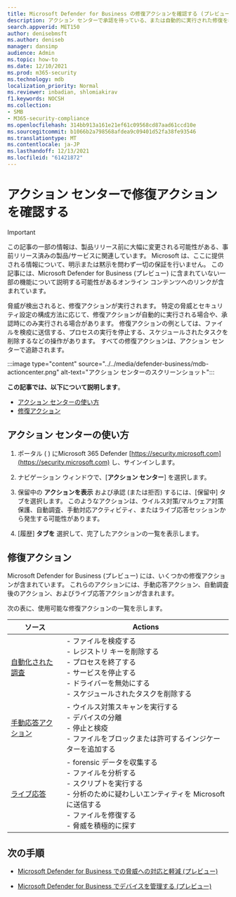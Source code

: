 ```yaml
---
title: Microsoft Defender for Business の修復アクションを確認する (プレビュー)
description: アクション センターで承認を待っている、または自動的に実行された修復を表示する
search.appverid: MET150
author: denisebmsft
ms.author: deniseb
manager: dansimp
audience: Admin
ms.topic: how-to
ms.date: 12/10/2021
ms.prod: m365-security
ms.technology: mdb
localization_priority: Normal
ms.reviewer: inbadian, shlomiakirav
f1.keywords: NOCSH
ms.collection:
- SMB
- M365-security-compliance
ms.openlocfilehash: 314bb913a161e21ef61c09568cd87aad61ccd10e
ms.sourcegitcommit: b1066b2a798568afdea9c09401d52fa38fe93546
ms.translationtype: MT
ms.contentlocale: ja-JP
ms.lasthandoff: 12/13/2021
ms.locfileid: "61421872"
---
```

# <a name="review-remediation-actions-in-the-action-center"></a>アクション センターで修復アクションを確認する

> [!IMPORTANT]
> この記事の一部の情報は、製品リリース前に大幅に変更される可能性がある、事前リリース済みの製品/サービスに関連しています。 Microsoft は、ここに提供される情報について、明示または黙示を問わず一切の保証を行いません。 この記事には、Microsoft Defender for Business (プレビュー) に含まれていない一部の機能について説明する可能性があるオンライン コンテンツへのリンクが含まれています。

脅威が検出されると、修復アクションが実行されます。 特定の脅威とセキュリティ設定の構成方法に応じて、修復アクションが自動的に実行される場合や、承認時にのみ実行される場合があります。 修復アクションの例としては、ファイルを検疫に送信する、プロセスの実行を停止する、スケジュールされたタスクを削除するなどの操作があります。 すべての修復アクションは、アクション センターで追跡されます。

:::image type="content" source="../../media/defender-business/mdb-actioncenter.png" alt-text="アクション センターのスクリーンショット":::

**この記事では、以下について説明します**。

- [アクション センターの使い方](#how-to-use-the-action-center)
- [修復アクション](#remediation-actions)

## <a name="how-to-use-the-action-center"></a>アクション センターの使い方

1. ポータル ( ) にMicrosoft 365 Defender [https://security.microsoft.com](https://security.microsoft.com) し、サインインします。

2. ナビゲーション ウィンドウで、[**アクション センター**] を選択します。

3. 保留中の **アクションを表示** および承認 (または拒否) するには、[保留中] タブを選択します。 このようなアクションは、ウイルス対策/マルウェア対策保護、自動調査、手動対応アクティビティ、またはライブ応答セッションから発生する可能性があります。

4. [履歴] **タブを** 選択して、完了したアクションの一覧を表示します。 

## <a name="remediation-actions"></a>修復アクション

Microsoft Defender for Business (プレビュー) には、いくつかの修復アクションが含まれています。 これらのアクションには、手動応答アクション、自動調査後のアクション、およびライブ応答アクションが含まれます。

次の表に、使用可能な修復アクションの一覧を示します。

| ソース  | Actions  |
|---------|---------|
| [自動化された調査](../defender-endpoint/automated-investigations.md)      | - ファイルを検疫する <br/>- レジストリ キーを削除する <br/>- プロセスを終了する <br/>- サービスを停止する <br/>- ドライバーを無効にする <br/>- スケジュールされたタスクを削除する        |
| [手動応答アクション](../defender-endpoint/respond-machine-alerts.md)   | - ウイルス対策スキャンを実行する <br/>- デバイスの分離 <br/>- 停止と検疫 <br/>- ファイルをブロックまたは許可するインジケーターを追加する       |
| [ライブ応答](../defender-endpoint/live-response.md)   | - forensic データを収集する <br/>- ファイルを分析する <br/>- スクリプトを実行する <br/>- 分析のために疑わしいエンティティを Microsoft に送信する <br/>- ファイルを修復する <br/>- 脅威を積極的に探す         |

## <a name="next-steps"></a>次の手順

- [Microsoft Defender for Business での脅威への対応と軽減 (プレビュー)](mdb-respond-mitigate-threats.md)

- [Microsoft Defender for Business でデバイスを管理する (プレビュー)](mdb-manage-devices.md)